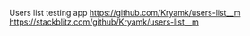 Users list testing app
https://github.com/Kryamk/users-list__m
https://stackblitz.com/github/Kryamk/users-list__m
